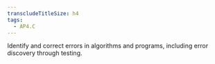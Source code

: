 ```yaml
---
transcludeTitleSize: h4
tags:
  - AP4.C
---
```

Identify and correct errors in algorithms and programs, including error discovery through testing.
